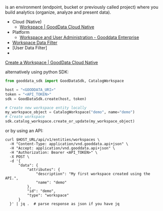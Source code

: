 is an environment (endpoint, bucket or previously called project) where you build analytics (organize, analyze and present data).

- Cloud (Native)
	- [Workspace | GoodData Cloud Native](https://www.gooddata.com/developers/cloud-native/doc/cloud/manage-deployment/concepts/workspace/)
- Platform
	- [Workspace and User Administration - Gooddata Enterprise](https://help.gooddata.com/doc/enterprise/en/workspace-and-user-administration)
- [Workspace Data Filter](GD.WDF.md)
- [User Data Filter]
- 

[Create a Workspace | GoodData Cloud Native](https://www.gooddata.com/developers/cloud-native/doc/cloud/getting-started/create-workspace/)

alternatively using python SDK:
```python
from gooddata_sdk import GoodDataSdk, CatalogWorkspace

host = "<GOODDATA_URI>"
token = "<API_TOKEN>"
sdk = GoodDataSdk.create(host, token)

# Create new workspace entity locally
my_workspace_object = CatalogWorkspace("demo", name="demo")
# Create workspace
sdk.catalog_workspace.create_or_update(my_workspace_object)
```

or by using an API:
```shell
curl $HOST_URL/api/v1/entities/workspaces \
  -H "Content-Type: application/vnd.gooddata.api+json" \
  -H "Accept: application/vnd.gooddata.api+json" \
  -H "Authorization: Bearer <API_TOKEN>" \
  -X POST \
  -d '{
      "data": {
          "attributes": {
              "description": "My first workspace created using the API.",
              "name": "demo"
          },
          "id": "demo",
          "type": "workspace"
      }
  }' | jq .  # parse response as json if you have jq
```


